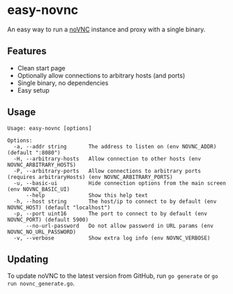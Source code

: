# easy-novnc
An easy way to run a [noVNC](https://github.com/novnc/noVNC) instance and proxy with a single binary.

## Features
- Clean start page
- Optionally allow connections to arbitrary hosts (and ports)
- Single binary, no dependencies
- Easy setup

## Usage
```
Usage: easy-novnc [options]

Options:
  -a, --addr string       The address to listen on (env NOVNC_ADDR) (default ":8080")
  -H, --arbitrary-hosts   Allow connection to other hosts (env NOVNC_ARBITRARY_HOSTS)
  -P, --arbitrary-ports   Allow connections to arbitrary ports (requires arbitraryHosts) (env NOVNC_ARBITRARY_PORTS)
  -u, --basic-ui          Hide connection options from the main screen (env NOVNC_BASIC_UI)
      --help              Show this help text
  -h, --host string       The host/ip to connect to by default (env NOVNC_HOST) (default "localhost")
  -p, --port uint16       The port to connect to by default (env NOVNC_PORT) (default 5900)
      --no-url-password   Do not allow password in URL params (env NOVNC_NO_URL_PASSWORD)
  -v, --verbose           Show extra log info (env NOVNC_VERBOSE)
```

## Updating
To update noVNC to the latest version from GitHub, run `go generate` or `go run novnc_generate.go`.